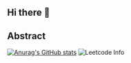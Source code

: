 ## Hi there 👋
## Abstract

[![Anurag's GitHub stats](https://github-readme-stats.vercel.app/api?username=Unexpectedlyc)](https://github.com/anuraghazra/github-readme-stats)
![Leetcode Info](https://stats.justsong.cn/api/leetcode?username=unexpectedly&cn=true&theme=dark)


<!--
**Unexpectedlyc/Unexpectedlyc** is a ✨ _special_ ✨ repository because its `README.md` (this file) appears on your GitHub profile.

Here are some ideas to get you started:

- 🔭 I’m currently working on ...
- 🌱 I’m currently learning ...
- 👯 I’m looking to collaborate on ...
- 🤔 I’m looking for help with ...
- 💬 Ask me about ...
- 📫 How to reach me: ...
- 😄 Pronouns: ...
- ⚡ Fun fact: ...
-->
